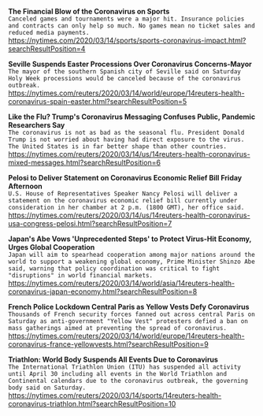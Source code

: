 **The Financial Blow of the Coronavirus on Sports**\
`Canceled games and tournaments were a major hit. Insurance policies and contracts can only help so much. No games mean no ticket sales and reduced media payments.`\
https://nytimes.com/2020/03/14/sports/sports-coronavirus-impact.html?searchResultPosition=4

**Seville Suspends Easter Processions Over Coronavirus Concerns-Mayor**\
`The mayor of the southern Spanish city of Seville said on Saturday Holy Week processions would be canceled because of the coronavirus outbreak. `\
https://nytimes.com/reuters/2020/03/14/world/europe/14reuters-health-coronavirus-spain-easter.html?searchResultPosition=5

**Like the Flu? Trump's Coronavirus Messaging Confuses Public, Pandemic Researchers Say**\
`The coronavirus is not as bad as the seasonal flu. President Donald Trump is not worried about having had direct exposure to the virus. The United States is in far better shape than other countries.`\
https://nytimes.com/reuters/2020/03/14/us/14reuters-health-coronavirus-mixed-messages.html?searchResultPosition=6

**Pelosi to Deliver Statement on Coronavirus Economic Relief Bill Friday Afternoon**\
`U.S. House of Representatives Speaker Nancy Pelosi will deliver a statement on the coronavirus economic relief bill currently under consideration in her chamber at 2 p.m. (1800 GMT), her office said.`\
https://nytimes.com/reuters/2020/03/14/us/14reuters-health-coronavirus-usa-congress-pelosi.html?searchResultPosition=7

**Japan's Abe Vows 'Unprecedented Steps' to Protect Virus-Hit Economy, Urges Global Cooperation**\
`Japan will aim to spearhead cooperation among major nations around the world to support a weakening global economy, Prime Minister Shinzo Abe said, warning that policy coordination was critical to fight "disruptions" in world financial markets.`\
https://nytimes.com/reuters/2020/03/14/world/asia/14reuters-health-coronavirus-japan-economy.html?searchResultPosition=8

**French Police Lockdown Central Paris as Yellow Vests Defy Coronavirus**\
`Thousands of French security forces fanned out across central Paris on Saturday as anti-government "Yellow Vest" protesters defied a ban on mass gatherings aimed at preventing the spread of coronavirus.`\
https://nytimes.com/reuters/2020/03/14/world/europe/14reuters-health-coronavirus-france-yellowvests.html?searchResultPosition=9

**Triathlon: World Body Suspends All Events Due to Coronavirus**\
`The International Triathlon Union (ITU) has suspended all activity until April 30 including all events in the World Triathlon and Continental calendars due to the coronavirus outbreak, the governing body said on Saturday.`\
https://nytimes.com/reuters/2020/03/14/sports/14reuters-health-coronavirus-triathlon.html?searchResultPosition=10


